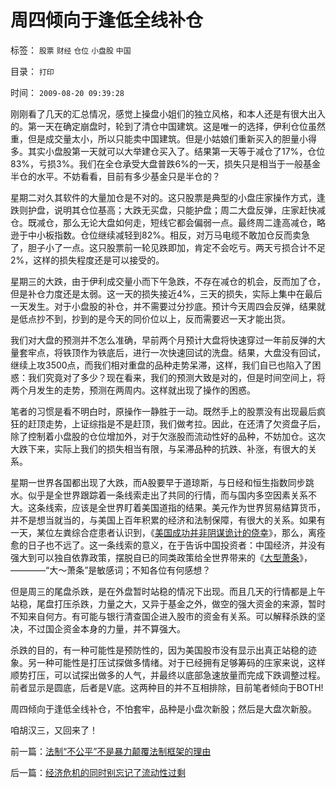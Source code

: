 # 周四倾向于逢低全线补仓

标签： `股票` `财经` `仓位` `小盘股` `中国` 

目录： `打印`

时间： `2009-08-20 09:39:28`

刚刚看了几天的汇总情况，感觉上操盘小姐们的独立风格，和本人还是有很大出入的。第一天在确定崩盘时，轮到了清仓中国建筑。这是唯一的选择，伊利仓位虽然重，但是成交量太小，所以只能卖中国建筑。但是小姑娘们重新买入的胆量小得多。其实小盘股第一天就可以大举建仓买入了。结果第一天等于减仓了17%，仓位83%，亏损3%。我们在全仓承受大盘普跌6%的一天，损失只是相当于一般基金半仓的水平。不妨看看，目前有多少基金只是半仓的？

星期二对久其软件的大量加仓是不对的。这只股票是典型的小盘庄家操作方式，逢跌则护盘，说明其仓位基高；大跌无买盘，只能护盘；周二大盘反弹，庄家赶快减仓。既减仓，那么无论大盘如何走，短线它都会偏弱一点。最终周二逢高减仓，略逊于中小板指数。仓位继续减轻到82%。相反，对万马电缆不敢加仓反而卖急了，胆子小了一点。这只股票前一轮见跌即加，肯定不会吃亏。两天亏损合计不足2%，这样的损失程度还是可以接受的。

星期三的大跌，由于伊利成交量小而下午急跌，不存在减仓的机会，反而加了仓，但是补仓力度还是太弱。这一天的损失接近4%，三天的损失，实际上集中在最后一天发生。对于小盘股的补仓，并不需要过分抄底。预计今天周四会反弹，结果就是低点抄不到，抄到的是今天的同价位以上，反而需要迟一天才能出货。

我们对大盘的预测并不怎么准确，早前两个月预计大盘将快速穿过一年前反弹的大量套牢点，将铁顶作为铁底后，进行一次快速回试的洗盘。结果，大盘没有回试，继续上攻3500点，而我们相对重盘的品种走势呆滞，这样，我们自已也陷入了困惑：我们究竟对了多少？现在看来，我们的预测大致是对的，但是时间空间上，将两个月发生的走势，预测在两周内。这样就出现了操作的困惑。

笔者的习惯是看不明白时，原操作一静胜于一动。既然手上的股票没有出现最后疯狂的赶顶走势，上证综指是不是赶顶，我们做考拉。因此，在还清了欠资盘子后，除了控制着小盘股的仓位增加外，对于欠涨股而流动性好的品种，不妨加仓。这次大跌下来，实际上我们的损失相当有限，与呆滞品种的抗跌、补涨，有很大的关系。

星期一世界各国都出现了大跌，而A股要早于道琼斯，与日经和恒生指数同步跳水。似乎是全世界跟踪着一条线索走出了共同的行情，而与国内多空因素关系不大。这条线索，应该是全世界盯着美国道指的结果。美元作为世界贸易结算货币，并不是想当就当的，与美国上百年积累的经济和法制保障，有很大的关系。如果有一天，某位左粪综合症患者认识到，《[美国成功并非阴谋诡计的侥幸](../../../2008/7/19/美国战无不胜的强大，纯属狗屎运.md)》，那么，离痊愈的日子也不远了。这一条线索的意义，在于告诉中国投资者：中国经济，并没有强大到可以独自依靠政策，摆脱自已的同类政策给全世界带来的《[大型萧条](http://blog.163.com/darthvad/blog/static/5339947020094100020525/)》，————“大～萧条”是敏感词；不知各位有何感想？

但是周三的尾盘杀跌，是在外盘暂时站稳的情况下出现。而且几天的行情都是上午站稳，尾盘打压杀跌，力量之大，又异于基金之外，做空的强大资金的来源，暂时不知来自何方。有可能与银行清查国企进入股市的资金有关系。可以解释杀跌的坚决，不过国企资金本身的力量，并不算强大。

杀跌的目的，有一种可能性是预防性的，因为美国股市没有显示出真正站稳的迹象。另一种可能性是打压试探做多情绪。对于已经拥有足够筹码的庄家来说，这样顺势打压，可以试探出做多的人气，并最终以底部急速放量而完成下跌调整过程。前者显示是圆底，后者是V底。这两种目的并不互相排除，目前笔者倾向于BOTH!

周四倾向于逢低全线补仓，不怕套牢，品种是小盘次新股；然后是大盘次新股。

咱胡汉三，又回来了！



前一篇：[法制“不公平”不是暴力颠覆法制框架的理由](../../../2009/8/19/法制“不公平”不是暴力颠覆法制框架的理由.md)

后一篇：[经济危机的同时别忘记了流动性过剩](../../../2009/8/20/经济危机的同时别忘记了流动性过剩.md)